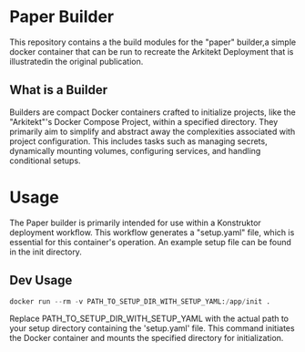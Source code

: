 # Paper Builder

This repository contains a the build modules for the "paper" builder,a  simple docker container that can be run to recreate the Arkitekt Deployment that is illustratedin the original publication. 

## What is a Builder

Builders are compact Docker containers crafted to initialize projects, like the "Arkitekt"'s Docker Compose Project, within a specified directory. They primarily aim to simplify and abstract away the complexities associated with project configuration. This includes tasks such as managing secrets, dynamically mounting volumes, configuring services, and handling conditional setups.

# Usage

The Paper builder is primarily intended for use within a Konstruktor deployment workflow. This workflow generates a "setup.yaml" file, which is essential for this container's operation. An example setup file can be found
in the init directory.

## Dev Usage

```python
docker run --rm -v PATH_TO_SETUP_DIR_WITH_SETUP_YAML:/app/init .
```
Replace PATH_TO_SETUP_DIR_WITH_SETUP_YAML with the actual path to your setup directory containing the 'setup.yaml' file. This command initiates the Docker container and mounts the specified directory for initialization.




